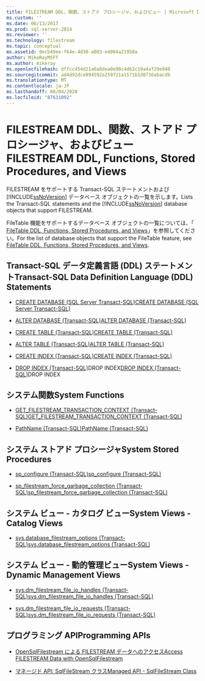 ```yaml
---
title: FILESTREAM DDL、関数、ストアド プロシージャ、およびビュー | Microsoft Docs
ms.custom: ''
ms.date: 06/13/2017
ms.prod: sql-server-2014
ms.reviewer: ''
ms.technology: filestream
ms.topic: conceptual
ms.assetid: 9ecb49ee-f64e-4d30-a803-e4064a21950a
author: MikeRayMSFT
ms.author: mikeray
ms.openlocfilehash: dffcc454d21a0a8dea0e98c4db2c19a4af29e948
ms.sourcegitcommit: ad4d92dce894592a259721a1571b1d8736abacdb
ms.translationtype: MT
ms.contentlocale: ja-JP
ms.lasthandoff: 08/04/2020
ms.locfileid: "87631092"
---
```

# <a name="filestream-ddl-functions-stored-procedures-and-views"></a><span data-ttu-id="f5392-102">FILESTREAM DDL、関数、ストアド プロシージャ、およびビュー</span><span class="sxs-lookup"><span data-stu-id="f5392-102">FILESTREAM DDL, Functions, Stored Procedures, and Views</span></span>
  <span data-ttu-id="f5392-103">FILESTREAM をサポートする Transact-SQL ステートメントおよび [!INCLUDE[ssNoVersion](../../includes/ssnoversion-md.md)] データベース オブジェクトの一覧を示します。</span><span class="sxs-lookup"><span data-stu-id="f5392-103">Lists the Transact-SQL statements and the [!INCLUDE[ssNoVersion](../../includes/ssnoversion-md.md)] database objects that support FILESTREAM.</span></span>  
  
 <span data-ttu-id="f5392-104">FileTable 機能をサポートするデータベース オブジェクトの一覧については、「 [FileTable DDL, Functions, Stored Procedures, and Views](../views/views.md)」を参照してください。</span><span class="sxs-lookup"><span data-stu-id="f5392-104">For the list of database objects that support the FileTable feature, see [FileTable DDL, Functions, Stored Procedures, and Views](../views/views.md).</span></span>  
  
##  <a name="transact-sql-data-definition-language-ddl-statements"></a><a name="ddl"></a> <span data-ttu-id="f5392-105">Transact-SQL データ定義言語 (DDL) ステートメント</span><span class="sxs-lookup"><span data-stu-id="f5392-105">Transact-SQL Data Definition Language (DDL) Statements</span></span>  
  
-   [<span data-ttu-id="f5392-106">CREATE DATABASE &#40;SQL Server Transact-SQL&#41;</span><span class="sxs-lookup"><span data-stu-id="f5392-106">CREATE DATABASE &#40;SQL Server Transact-SQL&#41;</span></span>](/sql/t-sql/statements/create-database-sql-server-transact-sql)  
  
-   [<span data-ttu-id="f5392-107">ALTER DATABASE &#40;Transact-SQL&#41;</span><span class="sxs-lookup"><span data-stu-id="f5392-107">ALTER DATABASE &#40;Transact-SQL&#41;</span></span>](/sql/t-sql/statements/alter-database-transact-sql)  
  
-   [<span data-ttu-id="f5392-108">CREATE TABLE &#40;Transact-SQL&#41;</span><span class="sxs-lookup"><span data-stu-id="f5392-108">CREATE TABLE &#40;Transact-SQL&#41;</span></span>](/sql/t-sql/statements/create-table-transact-sql)  
  
-   [<span data-ttu-id="f5392-109">ALTER TABLE &#40;Transact-SQL&#41;</span><span class="sxs-lookup"><span data-stu-id="f5392-109">ALTER TABLE &#40;Transact-SQL&#41;</span></span>](/sql/t-sql/statements/alter-table-transact-sql)  
  
-   [<span data-ttu-id="f5392-110">CREATE INDEX &#40;Transact-SQL&#41;</span><span class="sxs-lookup"><span data-stu-id="f5392-110">CREATE INDEX &#40;Transact-SQL&#41;</span></span>](/sql/t-sql/statements/create-index-transact-sql)  
  
-   <span data-ttu-id="f5392-111">[DROP INDEX &#40;Transact-SQL&#41;](/sql/t-sql/statements/drop-index-transact-sql)DROP INDEX</span><span class="sxs-lookup"><span data-stu-id="f5392-111">[DROP INDEX &#40;Transact-SQL&#41;](/sql/t-sql/statements/drop-index-transact-sql)DROP INDEX</span></span>  
  
##  <a name="system-functions"></a><a name="func"></a> <span data-ttu-id="f5392-112">システム関数</span><span class="sxs-lookup"><span data-stu-id="f5392-112">System Functions</span></span>  
  
-   [<span data-ttu-id="f5392-113">GET_FILESTREAM_TRANSACTION_CONTEXT &#40;Transact-SQL&#41;</span><span class="sxs-lookup"><span data-stu-id="f5392-113">GET_FILESTREAM_TRANSACTION_CONTEXT &#40;Transact-SQL&#41;</span></span>](/sql/t-sql/functions/get-filestream-transaction-context-transact-sql)  
  
-   [<span data-ttu-id="f5392-114">PathName &#40;Transact-SQL&#41;</span><span class="sxs-lookup"><span data-stu-id="f5392-114">PathName &#40;Transact-SQL&#41;</span></span>](/sql/relational-databases/system-functions/pathname-transact-sql)  
  
##  <a name="system-stored-procedures"></a><a name="proc"></a> <span data-ttu-id="f5392-115">システム ストアド プロシージャ</span><span class="sxs-lookup"><span data-stu-id="f5392-115">System Stored Procedures</span></span>  
  
-   [<span data-ttu-id="f5392-116">sp_configure &#40;Transact-SQL&#41;</span><span class="sxs-lookup"><span data-stu-id="f5392-116">sp_configure &#40;Transact-SQL&#41;</span></span>](/sql/relational-databases/system-stored-procedures/sp-configure-transact-sql)  
  
-   [<span data-ttu-id="f5392-117">sp_filestream_force_garbage_collection &#40;Transact-SQL&#41;</span><span class="sxs-lookup"><span data-stu-id="f5392-117">sp_filestream_force_garbage_collection &#40;Transact-SQL&#41;</span></span>](/sql/relational-databases/system-stored-procedures/filestream-and-filetable-sp-filestream-force-garbage-collection)  
  
##  <a name="system-views---catalog-views"></a><a name="cat"></a> <span data-ttu-id="f5392-118">システム ビュー - カタログ ビュー</span><span class="sxs-lookup"><span data-stu-id="f5392-118">System Views - Catalog Views</span></span>  
  
-   [<span data-ttu-id="f5392-119">sys.database_filestream_options &#40;Transact-SQL&#41;</span><span class="sxs-lookup"><span data-stu-id="f5392-119">sys.database_filestream_options &#40;Transact-SQL&#41;</span></span>](/sql/relational-databases/system-catalog-views/sys-database-filestream-options-transact-sql)  
  
##  <a name="system-views---dynamic-management-views"></a><a name="dmv"></a> <span data-ttu-id="f5392-120">システム ビュー - 動的管理ビュー</span><span class="sxs-lookup"><span data-stu-id="f5392-120">System Views - Dynamic Management Views</span></span>  
  
-   [<span data-ttu-id="f5392-121">sys.dm_filestream_file_io_handles &#40;Transact-SQL&#41;</span><span class="sxs-lookup"><span data-stu-id="f5392-121">sys.dm_filestream_file_io_handles &#40;Transact-SQL&#41;</span></span>](/sql/relational-databases/system-dynamic-management-views/sys-dm-filestream-file-io-handles-transact-sql)  
  
-   [<span data-ttu-id="f5392-122">sys.dm_filestream_file_io_requests &#40;Transact-SQL&#41;</span><span class="sxs-lookup"><span data-stu-id="f5392-122">sys.dm_filestream_file_io_requests &#40;Transact-SQL&#41;</span></span>](/sql/relational-databases/system-dynamic-management-views/sys-dm-filestream-file-io-requests-transact-sql)  
  
##  <a name="programming-apis"></a><a name="api"></a> <span data-ttu-id="f5392-123">プログラミング API</span><span class="sxs-lookup"><span data-stu-id="f5392-123">Programming APIs</span></span>  
  
-   [<span data-ttu-id="f5392-124">OpenSqlFilestream による FILESTREAM データへのアクセス</span><span class="sxs-lookup"><span data-stu-id="f5392-124">Access FILESTREAM Data with OpenSqlFilestream</span></span>](access-filestream-data-with-opensqlfilestream.md)  
  
-   [<span data-ttu-id="f5392-125">マネージド API: SqlFileStream クラス</span><span class="sxs-lookup"><span data-stu-id="f5392-125">Managed API - SqlFileStream Class</span></span>](https://go.microsoft.com/fwlink/?LinkId=220875)  
  
  
